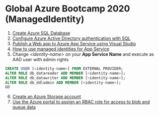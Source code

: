 # Global Azure Bootcamp 2020 (ManagedIdentity)
 
1. [Create Azure SQL Database](https://docs.microsoft.com/en-us/azure/sql-database/sql-database-single-database-get-started?tabs=azure-portal)
2. [Configure Azure Active Directory authentication with SQL](https://docs.microsoft.com/en-us/azure/sql-database/sql-database-aad-authentication-configure?tabs=azure-powershell) 
3. [Publish a Web app to Azure App Service using Visual Studio](https://docs.microsoft.com/en-us/visualstudio/deployment/quickstart-deploy-to-azure?view=vs-2019) 
4. [How to use managed identities for App Service ](https://docs.microsoft.com/en-us/azure/app-service/overview-managed-identity?tabs=dotnet)
4. Change _<identity-name\>_ on your **App Service Name** and execute as AAD user with admin rights
``` SQL
CREATE USER [<identity-name>] FROM EXTERNAL PROVIDER;
ALTER ROLE db_datareader ADD MEMBER [<identity-name>];
ALTER ROLE db_datawriter ADD MEMBER [<identity-name>];
ALTER ROLE db_ddladmin ADD MEMBER [<identity-name>];
GO
```
6. [Create an Azure Storage account](https://docs.microsoft.com/en-us/azure/storage/common/storage-account-create?tabs=azure-portal)
7. [Use the Azure portal to assign an RBAC role for access to blob and queue data](https://docs.microsoft.com/en-us/azure/storage/common/storage-auth-aad-rbac-portal?toc=%2fazure%2fstorage%2fblobs%2ftoc.json)
